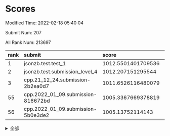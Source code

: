 # Scores

Modified Time: 2022-02-18 05:40:04

Submit Num: 207

All Rank Num: 213697

| rank |               submit               |       score        |       sigma        | pk_num |
| :--- | :--------------------------------- | :----------------- | :----------------- | :----- |
| 1    | jsonzb.test.test_1                 | 1012.5501401709536 | 0.8325270123640864 | 4125   |
| 2    | jsonzb.test.submission_level_4     | 1012.207151295544  | 0.8107237005901349 | 4128   |
| 3    | cpp.21_12_24.submission-2b2ea0d7   | 1011.6526116480079 | 0.7857363645310701 | 4128   |
| 55   | cpp.2022_01_09.submission-816672bd | 1005.3367669378819 | 0.7202932094723105 | 4136   |
| 56   | cpp.2022_01_09.submission-5b0e3de2 | 1005.13752114143   | 0.7280735878417949 | 4130   |


<details>
<summary>全部</summary>

| rank |                 submit                 |       score        |       sigma        | pk_num |
| :--- | :------------------------------------- | :----------------- | :----------------- | :----- |
| 1    | jsonzb.test.test_1                     | 1012.5501401709536 | 0.8325270123640864 | 4125   |
| 2    | jsonzb.test.submission_level_4         | 1012.207151295544  | 0.8107237005901349 | 4128   |
| 3    | cpp.21_12_24.submission-2b2ea0d7       | 1011.6526116480079 | 0.7857363645310701 | 4128   |
| 4    | gobigger.level_3.submission_level_3_20 | 1011.5161730611746 | 0.7835300077315032 | 4130   |
| 5    | gobigger.level_3.submission_level_3_15 | 1011.4788244094287 | 0.7725294396088335 | 4130   |
| 6    | gobigger.level_3.submission_level_3_33 | 1011.2738103608643 | 0.770066304618784  | 4126   |
| 7    | gobigger.level_3.submission_level_3_28 | 1011.2410905896975 | 0.7434466764406805 | 4129   |
| 8    | gobigger.level_3.submission_level_3_30 | 1011.1936937265456 | 0.7541365439853593 | 4128   |
| 9    | gobigger.level_3.submission_level_3_23 | 1011.1885993746218 | 0.7737711611869844 | 4126   |
| 10   | gobigger.level_3.submission_level_3_42 | 1011.1013414385546 | 0.7733984931700193 | 4128   |
| 11   | gobigger.level_3.submission_level_3_16 | 1011.0521738156106 | 0.7964279813102583 | 4127   |
| 12   | gobigger.level_3.submission_level_3_14 | 1011.0015478670222 | 0.7666664224124932 | 4127   |
| 13   | gobigger.level_3.submission_level_3_34 | 1010.9760333116415 | 0.7739754954477512 | 4125   |
| 14   | gobigger.level_3.submission_level_3_22 | 1010.9428882181872 | 0.7692391137063463 | 4132   |
| 15   | gobigger.level_3.submission_level_3_49 | 1010.7120658592905 | 0.7764303988856257 | 4132   |
| 16   | gobigger.level_3.submission_level_3_29 | 1010.6903244114521 | 0.7531698166316763 | 4127   |
| 17   | gobigger.level_3.submission_level_3_6  | 1010.6856684624609 | 0.7635318380920071 | 4129   |
| 18   | gobigger.level_3.submission_level_3_13 | 1010.5326096375086 | 0.7803124126954422 | 4130   |
| 19   | gobigger.level_3.submission_level_3_32 | 1010.4164950288515 | 0.7747177759573599 | 4131   |
| 20   | gobigger.level_3.submission_level_3_24 | 1010.4032035362108 | 0.7679805383155075 | 4128   |
| 21   | gobigger.level_3.submission_level_3_47 | 1010.3264134254237 | 0.7625165513944825 | 4130   |
| 22   | gobigger.level_3.submission_level_3_2  | 1010.2944825203135 | 0.7668169660175184 | 4128   |
| 23   | gobigger.level_3.submission_level_3_35 | 1010.2919609475375 | 0.7732973809181575 | 4130   |
| 24   | gobigger.level_3.submission_level_3_1  | 1010.2697781414937 | 0.7685985815740854 | 4126   |
| 25   | gobigger.level_3.submission_level_3_11 | 1010.2667234110089 | 0.7556173033997676 | 4127   |
| 26   | gobigger.level_3.submission_level_3_17 | 1010.1348075512127 | 0.7605518956992422 | 4129   |
| 27   | gobigger.level_3.submission_level_3_8  | 1010.0729850861549 | 0.7603888465725698 | 4128   |
| 28   | gobigger.level_3.submission_level_3_36 | 1010.0583355476916 | 0.752609342880352  | 4128   |
| 29   | gobigger.level_3.submission_level_3_10 | 1010.0528914787757 | 0.7863507216494512 | 4126   |
| 30   | gobigger.level_3.submission_level_3_4  | 1009.9887207631966 | 0.7725052713886986 | 4130   |
| 31   | gobigger.level_3.submission_level_3_3  | 1009.9882938633885 | 0.7465341179682499 | 4132   |
| 32   | gobigger.level_3.submission_level_3_5  | 1009.9656254736574 | 0.754995210911957  | 4129   |
| 33   | gobigger.level_3.submission_level_3_27 | 1009.9533654123317 | 0.750667564376021  | 4125   |
| 34   | gobigger.level_3.submission_level_3_38 | 1009.9341869219791 | 0.7653161031939839 | 4128   |
| 35   | gobigger.level_3.submission_level_3_39 | 1009.925060315729  | 0.7338826485821324 | 4135   |
| 36   | gobigger.level_3.submission_level_3_48 | 1009.8990416033457 | 0.7546888543673126 | 4129   |
| 37   | gobigger.level_3.submission_level_3_45 | 1009.8870248067235 | 0.7540252275591552 | 4127   |
| 38   | gobigger.level_3.submission_level_3_21 | 1009.8429392137444 | 0.7473729669170845 | 4131   |
| 39   | gobigger.level_3.submission_level_3_40 | 1009.7835471027876 | 0.7485954467495533 | 4127   |
| 40   | gobigger.level_3.submission_level_3_7  | 1009.7480862824821 | 0.7392080652640436 | 4134   |
| 41   | gobigger.level_3.submission_level_3_41 | 1009.7469740108318 | 0.7640060225855729 | 4127   |
| 42   | gobigger.level_3.submission_level_3_37 | 1009.6792528928589 | 0.7642774431718363 | 4129   |
| 43   | gobigger.level_3.submission_level_3_44 | 1009.6315674077549 | 0.7659971693251016 | 4132   |
| 44   | gobigger.level_3.submission_level_3_26 | 1009.6217778570832 | 0.7734723419356154 | 4127   |
| 45   | gobigger.level_3.submission_level_3_25 | 1009.4750240748056 | 0.7536809239058128 | 4133   |
| 46   | gobigger.level_3.submission_level_3_31 | 1009.3151558394428 | 0.7544441587480637 | 4133   |
| 47   | gobigger.level_3.submission_level_3_19 | 1009.2758866474569 | 0.7563573239913245 | 4128   |
| 48   | gobigger.level_3.submission_level_3_12 | 1009.2114496633287 | 0.752898405899272  | 4128   |
| 49   | gobigger.level_3.submission_level_3_43 | 1009.1975191249577 | 0.736535627001886  | 4130   |
| 50   | gobigger.level_3.submission_level_3_9  | 1008.9725217865964 | 0.7617133614970459 | 4134   |
| 51   | gobigger.level_3.submission_level_3_18 | 1008.9463190880904 | 0.740306588405467  | 4127   |
| 52   | gobigger.level_3.submission_level_3_46 | 1008.8395221431289 | 0.7415392709516551 | 4128   |
| 53   | gobigger.level_3.submission_level_3_0  | 1008.8255123414896 | 0.7491739056718355 | 4131   |
| 54   | gobigger.level_1.submission_level_1_15 | 1005.6061811971308 | 0.7373471573848128 | 4130   |
| 55   | cpp.2022_01_09.submission-816672bd     | 1005.3367669378819 | 0.7202932094723105 | 4136   |
| 56   | cpp.2022_01_09.submission-5b0e3de2     | 1005.13752114143   | 0.7280735878417949 | 4130   |
| 57   | gobigger.level_1.submission_level_1_21 | 1004.7311582590667 | 0.7333103502961134 | 4128   |
| 58   | gobigger.level_1.submission_level_1_31 | 1004.510553617095  | 0.7100229561966371 | 4131   |
| 59   | gobigger.level_1.submission_level_1_14 | 1004.1578255407019 | 0.7178224313985349 | 4127   |
| 60   | gobigger.level_1.submission_level_1_35 | 1004.0387609951156 | 0.7247662283840356 | 4127   |
| 61   | gobigger.level_1.submission_level_1_42 | 1003.906864261501  | 0.714368513370071  | 4128   |
| 62   | gobigger.level_1.submission_level_1_44 | 1003.898308917513  | 0.7202739862869144 | 4134   |
| 63   | gobigger.level_1.submission_level_1_18 | 1003.8828309029849 | 0.7273443418313862 | 4130   |
| 64   | gobigger.level_1.submission_level_1_7  | 1003.8771433935094 | 0.7213795041238538 | 4123   |
| 65   | gobigger.level_1.submission_level_1_40 | 1003.8090437186615 | 0.7088486189284211 | 4133   |
| 66   | gobigger.level_1.submission_level_1_43 | 1003.705859283348  | 0.7224815724655007 | 4134   |
| 67   | gobigger.level_1.submission_level_1_30 | 1003.6914789208984 | 0.7333188018650001 | 4129   |
| 68   | gobigger.level_1.submission_level_1_24 | 1003.6889978774806 | 0.7131589334341443 | 4134   |
| 69   | gobigger.level_1.submission_level_1_4  | 1003.6501005084456 | 0.7170143335531189 | 4131   |
| 70   | gobigger.level_1.submission_level_1_28 | 1003.630150643874  | 0.727958420388328  | 4127   |
| 71   | gobigger.level_1.submission_level_1_45 | 1003.6155990625117 | 0.7240551791457249 | 4136   |
| 72   | gobigger.level_1.submission_level_1_27 | 1003.5656610679707 | 0.7140200727652545 | 4136   |
| 73   | gobigger.level_1.submission_level_1_16 | 1003.5530919881267 | 0.7180668850109698 | 4131   |
| 74   | gobigger.level_1.submission_level_1_10 | 1003.5439136690605 | 0.7278721047203137 | 4123   |
| 75   | gobigger.level_1.submission_level_1_6  | 1003.5200031611021 | 0.7263525441360311 | 4128   |
| 76   | gobigger.level_1.submission_level_1_1  | 1003.5194188855047 | 0.7133305308860608 | 4125   |
| 77   | gobigger.level_1.submission_level_1_8  | 1003.49163944771   | 0.7347330956008887 | 4134   |
| 78   | gobigger.level_1.submission_level_1_13 | 1003.4671457651446 | 0.7193453066284978 | 4133   |
| 79   | gobigger.level_1.submission_level_1_9  | 1003.4581737260283 | 0.7110921096130076 | 4127   |
| 80   | gobigger.level_1.submission_level_1_29 | 1003.4547545629981 | 0.7175929426648383 | 4130   |
| 81   | gobigger.level_1.submission_level_1_49 | 1003.4173918241194 | 0.7126805142460967 | 4128   |
| 82   | gobigger.level_1.submission_level_1_5  | 1003.3960701735074 | 0.7129103236611217 | 4129   |
| 83   | gobigger.level_1.submission_level_1_26 | 1003.3280320166367 | 0.709642037144373  | 4127   |
| 84   | gobigger.level_1.submission_level_1_25 | 1003.2838696749184 | 0.7213534368577617 | 4127   |
| 85   | gobigger.level_1.submission_level_1_46 | 1003.1474073938765 | 0.7116742894822721 | 4129   |
| 86   | gobigger.level_1.submission_level_1_2  | 1003.1288815678793 | 0.7172536622443064 | 4131   |
| 87   | gobigger.level_1.submission_level_1_12 | 1003.1125298243736 | 0.7201820517285863 | 4134   |
| 88   | gobigger.level_1.submission_level_1_33 | 1003.0752703894633 | 0.7036540274964287 | 4131   |
| 89   | gobigger.level_1.submission_level_1_47 | 1002.8931838324756 | 0.7126870539538853 | 4129   |
| 90   | gobigger.level_1.submission_level_1_34 | 1002.8704701159924 | 0.7208537867042024 | 4126   |
| 91   | gobigger.level_1.submission_level_1_11 | 1002.8560017237892 | 0.7081992501424779 | 4132   |
| 92   | gobigger.level_1.submission_level_1_23 | 1002.7742563585853 | 0.7065949422877409 | 4128   |
| 93   | gobigger.level_1.submission_level_1_48 | 1002.717217755619  | 0.7162264482247178 | 4131   |
| 94   | gobigger.level_1.submission_level_1_22 | 1002.672755996509  | 0.715274518487253  | 4131   |
| 95   | gobigger.level_1.submission_level_1_38 | 1002.6470518334384 | 0.7121634398516161 | 4129   |
| 96   | gobigger.level_1.submission_level_1_3  | 1002.5701504671998 | 0.7250676447984583 | 4128   |
| 97   | gobigger.level_1.submission_level_1_20 | 1002.509861301266  | 0.7162641632130953 | 4130   |
| 98   | gobigger.level_1.submission_level_1_32 | 1002.5054109310029 | 0.7283810533789608 | 4132   |
| 99   | gobigger.level_1.submission_level_1_41 | 1002.4958916388586 | 0.7084313677386138 | 4130   |
| 100  | gobigger.level_1.submission_level_1_17 | 1002.268687936855  | 0.709652907122531  | 4125   |
| 101  | gobigger.level_1.submission_level_1_19 | 1002.2460099510025 | 0.7087590947428921 | 4132   |
| 102  | gobigger.level_1.submission_level_1_36 | 1002.2241418285956 | 0.7116424629930918 | 4126   |
| 103  | gobigger.level_1.submission_level_1_0  | 1002.1937776669071 | 0.7201022186239227 | 4132   |
| 104  | gobigger.level_1.submission_level_1_39 | 1001.8411701096162 | 0.7117515134764236 | 4131   |
| 105  | gobigger.level_1.submission_level_1_37 | 1001.4575852443304 | 0.7080857179045132 | 4133   |
| 106  | gobigger.random.submission_random_2    | 997.8153990169031  | 0.6988025445618635 | 4131   |
| 107  | gobigger.random.submission_random_27   | 997.6040934922988  | 0.7030995008851848 | 4128   |
| 108  | gobigger.random.submission_random_25   | 996.9512816421507  | 0.7095191988885663 | 4133   |
| 109  | gobigger.random.submission_random_9    | 996.911286113294   | 0.7202357776383915 | 4128   |
| 110  | gobigger.random.submission_random_12   | 996.7740733637277  | 0.7057165306176285 | 4130   |
| 111  | gobigger.random.submission_random_32   | 996.5698661203049  | 0.7167000601101826 | 4131   |
| 112  | gobigger.random.submission_random_29   | 996.4811379467244  | 0.6917086646771444 | 4130   |
| 113  | gobigger.random.submission_random_11   | 996.478641751214   | 0.7172169251913213 | 4127   |
| 114  | gobigger.random.submission_random_41   | 996.4729420919277  | 0.7257979338428548 | 4130   |
| 115  | gobigger.random.submission_random_21   | 996.3836871700645  | 0.6989870422471361 | 4123   |
| 116  | gobigger.random.submission_random_17   | 996.2368773936896  | 0.7013411467381552 | 4128   |
| 117  | gobigger.random.submission_random_7    | 996.2229689507064  | 0.7099960285796159 | 4135   |
| 118  | gobigger.random.submission_random_15   | 996.1687746038348  | 0.7191272376699732 | 4132   |
| 119  | gobigger.random.submission_random_49   | 996.1115788499084  | 0.7115577380385496 | 4129   |
| 120  | gobigger.random.submission_random_43   | 996.0834992752558  | 0.7098052366937225 | 4129   |
| 121  | gobigger.random.submission_random_45   | 996.0776109872273  | 0.7194082796341597 | 4130   |
| 122  | gobigger.random.submission_random_22   | 996.0305604502217  | 0.6890628459921073 | 4128   |
| 123  | gobigger.random.submission_random_18   | 996.017503787658   | 0.7143384604154823 | 4127   |
| 124  | gobigger.random.submission_random_13   | 995.9770252683034  | 0.7026324808201982 | 4132   |
| 125  | gobigger.random.submission_random_34   | 995.9722782336743  | 0.7206934508761459 | 4133   |
| 126  | gobigger.random.submission_random_0    | 995.958925643445   | 0.7128488558605894 | 4132   |
| 127  | gobigger.random.submission_random_44   | 995.9282187637897  | 0.7122768215099275 | 4131   |
| 128  | gobigger.random.submission_random_23   | 995.9067494182523  | 0.7059669002523694 | 4130   |
| 129  | gobigger.random.submission_random_28   | 995.8746220068199  | 0.7038098487205366 | 4125   |
| 130  | gobigger.random.submission_random_46   | 995.8549370522795  | 0.7148267924987484 | 4130   |
| 131  | gobigger.random.submission_random_48   | 995.836382482729   | 0.7080675164680952 | 4124   |
| 132  | gobigger.random.submission_random_4    | 995.812038420174   | 0.7233573725859026 | 4131   |
| 133  | gobigger.random.submission_random_20   | 995.7838513277353  | 0.7184740077119846 | 4127   |
| 134  | gobigger.random.submission_random_5    | 995.7162161761028  | 0.7191039445142167 | 4126   |
| 135  | gobigger.random.submission_random_14   | 995.6422195030447  | 0.7120736562424007 | 4131   |
| 136  | gobigger.random.submission_random_1    | 995.6386743686182  | 0.7266366029915114 | 4126   |
| 137  | gobigger.random.submission_random_30   | 995.6384482715902  | 0.716432920718191  | 4128   |
| 138  | gobigger.random.submission_random_24   | 995.6228007286963  | 0.6884670198091641 | 4131   |
| 139  | gobigger.random.submission_random_16   | 995.6073965374968  | 0.7188594614409421 | 4125   |
| 140  | gobigger.random.submission_random_37   | 995.6020120162117  | 0.7120124381357147 | 4129   |
| 141  | gobigger.random.submission_random_3    | 995.574812278105   | 0.7061184884235188 | 4131   |
| 142  | gobigger.random.submission_random_31   | 995.5095036967158  | 0.7107259848010049 | 4132   |
| 143  | gobigger.random.submission_random_40   | 995.4991674757723  | 0.7124667099240051 | 4126   |
| 144  | gobigger.random.submission_random_26   | 995.4933959885645  | 0.704240186412175  | 4128   |
| 145  | gobigger.random.submission_random_47   | 995.4724599343107  | 0.7054722090364661 | 4130   |
| 146  | gobigger.random.submission_random_38   | 995.4591929187538  | 0.70556727508736   | 4135   |
| 147  | gobigger.random.submission_random_19   | 995.4284829188017  | 0.7232221066093353 | 4131   |
| 148  | gobigger.random.submission_random_10   | 995.3584715868277  | 0.721474705561989  | 4128   |
| 149  | gobigger.random.submission_random_39   | 995.3136632570838  | 0.7174691421706767 | 4132   |
| 150  | gobigger.random.submission_random_33   | 995.2496511892872  | 0.7164375243476495 | 4130   |
| 151  | gobigger.random.submission_random_8    | 994.9417649975557  | 0.7124590811651047 | 4134   |
| 152  | gobigger.random.submission_random_35   | 994.7345650051568  | 0.7347302530863531 | 4133   |
| 153  | gobigger.level_2.submission_level_2_24 | 994.6660568134372  | 0.7392284212358655 | 4133   |
| 154  | gobigger.random.submission_random_6    | 994.634878209687   | 0.7304674880859456 | 4130   |
| 155  | gobigger.random.submission_random_42   | 994.4728994538405  | 0.7093132290205519 | 4131   |
| 156  | gobigger.random.submission_random_36   | 994.3506302470673  | 0.7181816470669941 | 4138   |
| 157  | gobigger.level_2.submission_level_2_40 | 994.0161749402549  | 0.7395719737948958 | 4130   |
| 158  | gobigger.level_2.submission_level_2_18 | 993.7178891339339  | 0.7415196982206627 | 4134   |
| 159  | gobigger.level_2.submission_level_2_33 | 993.3374285832843  | 0.7486309762209293 | 4126   |
| 160  | gobigger.level_2.submission_level_2_25 | 993.2264217511797  | 0.74485311872213   | 4130   |
| 161  | gobigger.level_2.submission_level_2_47 | 993.1550842842462  | 0.72399878293287   | 4132   |
| 162  | gobigger.level_2.submission_level_2_17 | 993.153880494721   | 0.7512440343607366 | 4130   |
| 163  | gobigger.level_2.submission_level_2_46 | 993.1291923728656  | 0.7320109115518504 | 4131   |
| 164  | gobigger.level_2.submission_level_2_27 | 992.9696363532908  | 0.7311407203110387 | 4129   |
| 165  | gobigger.level_2.submission_level_2_0  | 992.8910649485565  | 0.7430951153639096 | 4130   |
| 166  | gobigger.level_2.submission_level_2_41 | 992.8910530064667  | 0.7531945113311133 | 4130   |
| 167  | gobigger.level_2.submission_level_2_22 | 992.7817510467434  | 0.740221317271297  | 4128   |
| 168  | gobigger.level_2.submission_level_2_10 | 992.7596722311192  | 0.7317164943067315 | 4128   |
| 169  | gobigger.level_2.submission_level_2_30 | 992.6655049317027  | 0.7416631614784468 | 4129   |
| 170  | gobigger.level_2.submission_level_2_29 | 992.6437161920135  | 0.7445728650914442 | 4127   |
| 171  | gobigger.level_2.submission_level_2_5  | 992.5995642354934  | 0.735202440896982  | 4132   |
| 172  | gobigger.level_2.submission_level_2_26 | 992.5041366241016  | 0.7508122022359955 | 4124   |
| 173  | gobigger.level_2.submission_level_2_13 | 992.4258542834684  | 0.7482759262421592 | 4129   |
| 174  | gobigger.level_2.submission_level_2_48 | 992.383391508178   | 0.7328578736033542 | 4128   |
| 175  | gobigger.level_2.submission_level_2_8  | 992.3346321445099  | 0.7417687499816475 | 4128   |
| 176  | gobigger.level_2.submission_level_2_43 | 992.2931756074918  | 0.7465541852650505 | 4130   |
| 177  | gobigger.level_2.submission_level_2_19 | 992.268259533484   | 0.7548728800983988 | 4124   |
| 178  | gobigger.level_2.submission_level_2_7  | 992.1292218154969  | 0.7495763547650232 | 4129   |
| 179  | gobigger.level_2.submission_level_2_36 | 992.0794383987311  | 0.742173914883219  | 4130   |
| 180  | gobigger.level_2.submission_level_2_2  | 992.0695889074887  | 0.7429643431300094 | 4130   |
| 181  | gobigger.level_2.submission_level_2_38 | 992.0404097177294  | 0.7393425743218702 | 4134   |
| 182  | gobigger.level_2.submission_level_2_4  | 991.9624157998578  | 0.7499950769922903 | 4132   |
| 183  | gobigger.level_2.submission_level_2_32 | 991.9346323116455  | 0.7440566426322834 | 4123   |
| 184  | gobigger.level_2.submission_level_2_23 | 991.9102807997131  | 0.746677343235907  | 4125   |
| 185  | gobigger.level_2.submission_level_2_21 | 991.7880731895183  | 0.7501860814416412 | 4128   |
| 186  | gobigger.level_2.submission_level_2_49 | 991.7819345930185  | 0.7440126833672775 | 4127   |
| 187  | gobigger.level_2.submission_level_2_15 | 991.6731678728513  | 0.758315366888696  | 4129   |
| 188  | gobigger.level_2.submission_level_2_28 | 991.6035056496995  | 0.7492209459376468 | 4127   |
| 189  | gobigger.level_2.submission_level_2_35 | 991.507497964585   | 0.7473326623709109 | 4131   |
| 190  | gobigger.level_2.submission_level_2_34 | 991.4928033212072  | 0.7553427444927387 | 4129   |
| 191  | gobigger.level_2.submission_level_2_6  | 991.4584417316435  | 0.7577752333119144 | 4131   |
| 192  | gobigger.level_2.submission_level_2_16 | 991.4332123104061  | 0.7969823709480836 | 4126   |
| 193  | gobigger.level_2.submission_level_2_31 | 991.3282044031088  | 0.7397721278920573 | 4128   |
| 194  | gobigger.level_2.submission_level_2_11 | 991.2514547320161  | 0.7521591959314746 | 4132   |
| 195  | gobigger.level_2.submission_level_2_42 | 991.1008655695504  | 0.7690623475717566 | 4129   |
| 196  | gobigger.level_2.submission_level_2_45 | 991.0435650348273  | 0.7566478043129157 | 4132   |
| 197  | gobigger.level_2.submission_level_2_9  | 990.98215950941    | 0.7547447897204265 | 4130   |
| 198  | gobigger.level_2.submission_level_2_14 | 990.9321391097145  | 0.755500768736923  | 4131   |
| 199  | gobigger.level_2.submission_level_2_12 | 990.9277229039149  | 0.7477103721573737 | 4125   |
| 200  | gobigger.level_2.submission_level_2_1  | 990.7509812666002  | 0.7637506888723158 | 4127   |
| 201  | gobigger.level_2.submission_level_2_37 | 990.7096914088295  | 0.7724502146602114 | 4130   |
| 202  | gobigger.level_2.submission_level_2_39 | 990.5781250829025  | 0.7356632325156395 | 4126   |
| 203  | gobigger.level_2.submission_level_2_3  | 989.822327246494   | 0.7730606025032373 | 4129   |
| 204  | gobigger.level_2.submission_level_2_20 | 989.7482281445425  | 0.7765448207685717 | 4127   |
| 205  | gobigger.level_2.submission_level_2_44 | 989.0602684417888  | 0.7903125424275532 | 4127   |
| 206  | gobigger.none.submission_none_1        | 978.5888533323537  | 1.2416820816690997 | 4135   |
| 207  | gobigger.none.submission_none_0        | 976.5796405326573  | 1.4729984051473601 | 4133   |

</details>